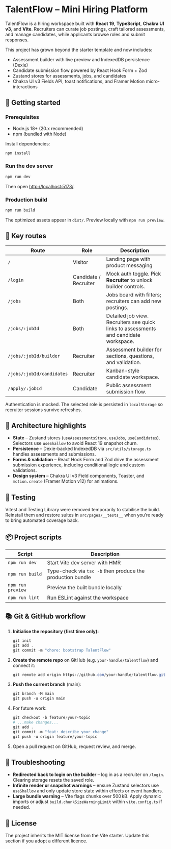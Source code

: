 # TalentFlow – Mini Hiring Platform

TalentFlow is a hiring workspace built with **React 19**, **TypeScript**, **Chakra UI v3**, and **Vite**. Recruiters can curate job postings, craft tailored assessments, and manage candidates, while applicants browse roles and submit responses.

This project has grown beyond the starter template and now includes:

- Assessment builder with live preview and IndexedDB persistence (Dexie)
- Candidate submission flow powered by React Hook Form + Zod
- Zustand stores for assessments, jobs, and candidates
- Chakra UI v3 Fields API, toast notifications, and Framer Motion micro-interactions

## 🚀 Getting started

### Prerequisites

- Node.js 18+ (20.x recommended)
- npm (bundled with Node)

Install dependencies:

```powershell
npm install
```

### Run the dev server

```powershell
npm run dev
```

Then open <http://localhost:5173/>.

### Production build

```powershell
npm run build
```

The optimized assets appear in `dist/`. Preview locally with `npm run preview`.

## 🧭 Key routes

| Route | Role | Description |
| ----- | ---- | ----------- |
| `/` | Visitor | Landing page with product messaging |
| `/login` | Candidate / Recruiter | Mock auth toggle. Pick **Recruiter** to unlock builder controls. |
| `/jobs` | Both | Jobs board with filters; recruiters can add new postings. |
| `/jobs/:jobId` | Both | Detailed job view. Recruiters see quick links to assessments and candidate workspace. |
| `/jobs/:jobId/builder` | Recruiter | Assessment builder for sections, questions, and validation. |
| `/jobs/:jobId/candidates` | Recruiter | Kanban-style candidate workspace. |
| `/apply/:jobId` | Candidate | Public assessment submission flow. |

Authentication is mocked. The selected role is persisted in `localStorage` so recruiter sessions survive refreshes.

## 🧱 Architecture highlights

- **State** – Zustand stores (`useAssessmentsStore`, `useJobs`, `useCandidates`). Selectors use `useShallow` to avoid React 19 snapshot churn.
- **Persistence** – Dexie-backed IndexedDB via `src/utils/storage.ts` handles assessments and submissions.
- **Forms & validation** – React Hook Form and Zod drive the assessment submission experience, including conditional logic and custom validations.
- **Design system** – Chakra UI v3 Field components, Toaster, and `motion.create` (Framer Motion v12) for animations.

## 🧪 Testing

Vitest and Testing Library were removed temporarily to stabilise the build. Reinstall them and restore suites in `src/pages/__tests__` when you’re ready to bring automated coverage back.

## 📦 Project scripts

| Script | Description |
| ------ | ----------- |
| `npm run dev` | Start Vite dev server with HMR |
| `npm run build` | Type-check via `tsc -b` then produce the production bundle |
| `npm run preview` | Preview the built bundle locally |
| `npm run lint` | Run ESLint against the workspace |

## 📚 Git & GitHub workflow

1. **Initialise the repository (first time only):**

   ```powershell
   git init
   git add .
   git commit -m "chore: bootstrap TalentFlow"
   ```

2. **Create the remote repo** on GitHub (e.g. `your-handle/talentflow`) and connect it:

   ```powershell
   git remote add origin https://github.com/your-handle/talentflow.git
   ```

3. **Push the current branch** (main):

   ```powershell
   git branch -M main
   git push -u origin main
   ```

4. For future work:

   ```powershell
   git checkout -b feature/your-topic
   # ...make changes...
   git add .
   git commit -m "feat: describe your change"
   git push -u origin feature/your-topic
   ```

5. Open a pull request on GitHub, request review, and merge.

## 📝 Troubleshooting

- **Redirected back to login on the builder** – log in as a recruiter on `/login`. Clearing storage resets the saved role.
- **Infinite render or snapshot warnings** – ensure Zustand selectors use `useShallow` and only update store state within effects or event handlers.
- **Large bundle warning** – Vite flags chunks over 500 kB. Apply dynamic imports or adjust `build.chunkSizeWarningLimit` within `vite.config.ts` if needed.

## 📄 License

The project inherits the MIT license from the Vite starter. Update this section if you adopt a different licence.
